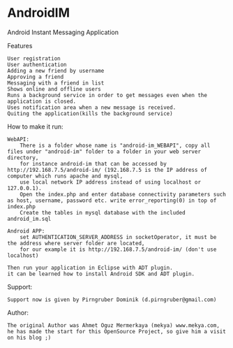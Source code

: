 AndroidIM
=========

Android Instant Messaging Application


Features

    User registration
    User authentication
    Adding a new friend by username
    Approving a friend
    Messaging with a friend in list
    Shows online and offline users
    Runs a background service in order to get messages even when the application is closed.
    Uses notification area when a new message is received.
    Quiting the application(kills the background service) 



How to make it run:

    WebAPI:
        There is a folder whose name is "android-im_WEBAPI", copy all files under "android-im" folder to a folder in your web server directory, 
        for instance android-im that can be accessed by http://192.168.7.5/android-im/ (192.168.7.5 is the IP address of computer which runs apache and mysql, 
        use local network IP address instead of using localhost or 127.0.0.1).
        Open the index.php and enter database connectivity parameters such as host, username, password etc. write error_reporting(0) in top of index.php
        Create the tables in mysql database with the included android_im.sql
        
    Android APP:
        set AUTHENTICATION_SERVER_ADDRESS in socketOperator, it must be the address where server folder are located,
        for our example it is http://192.168.7.5/android-im/ (don't use localhost)
        
    Then run your application in Eclipse with ADT plugin.
    it can be learned how to install Android SDK and ADT plugin.

Support:

    Support now is given by Pirngruber Dominik (d.pirngruber@gmail.com)


Author:

    The original Author was Ahmet Oguz Mermerkaya (mekya) www.mekya.com,
    he has made the start for this OpenSource Project, so give him a visit on his blog ;) 

